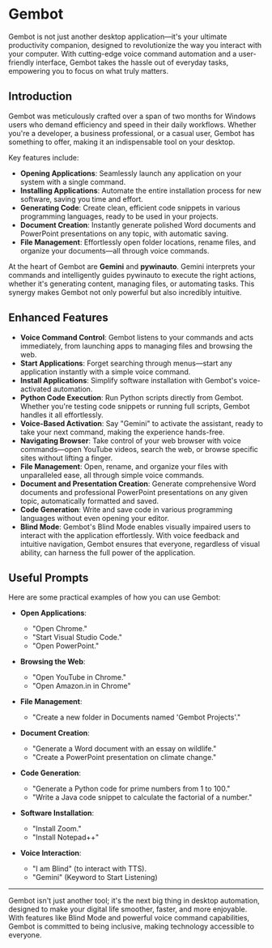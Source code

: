 # Gembot

Gembot is not just another desktop application—it's your ultimate productivity companion, designed to revolutionize the way you interact with your computer. With cutting-edge voice command automation and a user-friendly interface, Gembot takes the hassle out of everyday tasks, empowering you to focus on what truly matters.

## Introduction

Gembot was meticulously crafted over a span of two months for Windows users who demand efficiency and speed in their daily workflows. Whether you're a developer, a business professional, or a casual user, Gembot has something to offer, making it an indispensable tool on your desktop.

Key features include:

- **Opening Applications**: Seamlessly launch any application on your system with a single command.
- **Installing Applications**: Automate the entire installation process for new software, saving you time and effort.
- **Generating Code**: Create clean, efficient code snippets in various programming languages, ready to be used in your projects.
- **Document Creation**: Instantly generate polished Word documents and PowerPoint presentations on any topic, with automatic saving.
- **File Management**: Effortlessly open folder locations, rename files, and organize your documents—all through voice commands.

At the heart of Gembot are **Gemini** and **pywinauto**. Gemini interprets your commands and intelligently guides pywinauto to execute the right actions, whether it's generating content, managing files, or automating tasks. This synergy makes Gembot not only powerful but also incredibly intuitive.

## Enhanced Features

- **Voice Command Control**: Gembot listens to your commands and acts immediately, from launching apps to managing files and browsing the web.
- **Start Applications**: Forget searching through menus—start any application instantly with a simple voice command.
- **Install Applications**: Simplify software installation with Gembot's voice-activated automation.
- **Python Code Execution**: Run Python scripts directly from Gembot. Whether you're testing code snippets or running full scripts, Gembot handles it all effortlessly.
- **Voice-Based Activation**: Say "Gemini" to activate the assistant, ready to take your next command, making the experience hands-free.
- **Navigating Browser**: Take control of your web browser with voice commands—open YouTube videos, search the web, or browse specific sites without lifting a finger.
- **File Management**: Open, rename, and organize your files with unparalleled ease, all through simple voice commands.
- **Document and Presentation Creation**: Generate comprehensive Word documents and professional PowerPoint presentations on any given topic, automatically formatted and saved.
- **Code Generation**: Write and save code in various programming languages without even opening your editor.
- **Blind Mode**: Gembot's Blind Mode enables visually impaired users to interact with the application effortlessly. With voice feedback and intuitive navigation, Gembot ensures that everyone, regardless of visual ability, can harness the full power of the application.

## Useful Prompts

Here are some practical examples of how you can use Gembot:

- **Open Applications**: 
  - "Open Chrome."
  - "Start Visual Studio Code."
  - "Open PowerPoint."

- **Browsing the Web**: 
  - "Open YouTube in Chrome."
  - "Open Amazon.in in Chrome"

- **File Management**: 
  - "Create a new folder in Documents named 'Gembot Projects'."

- **Document Creation**:
  - "Generate a Word document with an essay on wildlife."
  - "Create a PowerPoint presentation on climate change."

- **Code Generation**:
  - "Generate a Python code for prime numbers from 1 to 100."
  - "Write a Java code snippet to calculate the factorial of a number."

- **Software Installation**:
  - "Install Zoom."
  - "Install Notepad++"

- **Voice Interaction**:
  - "I am Blind" (to interact with TTS).
  - "Gemini" (Keyword to Start Listening)

---

Gembot isn't just another tool; it's the next big thing in desktop automation, designed to make your digital life smoother, faster, and more enjoyable. With features like Blind Mode and powerful voice command capabilities, Gembot is committed to being inclusive, making technology accessible to everyone.
